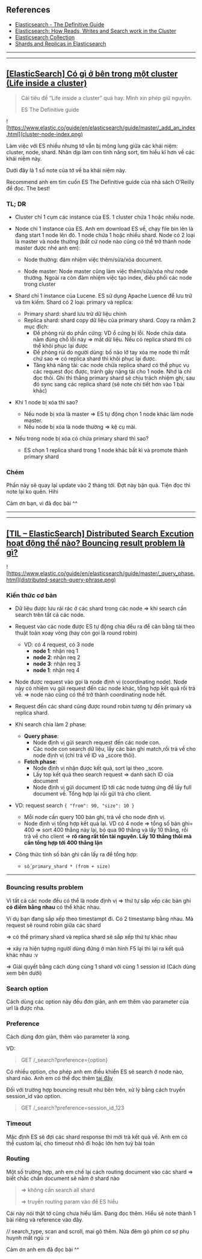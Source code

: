 ## References
- [Elasticsearch - The Definitive Guide](https://www.elastic.co/guide/en/elasticsearch/guide/master/document.html)
- [Elasticsearch: How Reads, Writes and Search work in the Cluster](https://medium.com/wix-engineering/elasticsearch-how-reads-writes-and-search-work-in-the-cluster-5e011aaa7de9)
- [Elasticsearch Collection](https://github.com/exajobs/elasticsearch-collection/blob/main/README.md)
- [Shards and Replicas in Elasticsearch ](https://www.baeldung.com/java-shards-replicas-elasticsearch)

----
----

## [[ElasticSearch] Có gì ở bên trong một cluster (Life inside a cluster)](https://minhphong306.wordpress.com/2021/03/24/elasticsearch-co-gi-o-ben-trong-mot-cluster-life-inside-a-cluster/)


> Cái tiêu đề “Life inside a cluster” quá hay. Mình xin phép giữ nguyên.
>
> ES The Definitive guide

![https://www.elastic.co/guide/en/elasticsearch/guide/master/_add_an_index.html](cluster-node-index.png)

Làm việc với ES nhiều nhưng tớ vẫn bị mông lung giữa các khái niệm: cluster, node, shard. Nhân dịp làm con tính năng sort, tìm hiểu kĩ hơn về các khái niệm này.

Dưới đây là 1 số note của tớ về ba khái niệm này.

Recommend anh em tìm cuốn ES The Definitive guide của nhà sách O’Reilly để đọc. The best!

### TL; DR

-   Cluster chỉ 1 cụm các instance của ES. 1 cluster chứa 1 hoặc nhiều node.
-   Node chỉ 1 instance của ES. Anh em download ES về, chạy file bin lên là đang start 1 node lên đó. 1 node chứa 1 hoặc nhiều shard. Node có 2 loại là master và node thường (bất cứ node nào cũng có thể trở thành node master được nhé anh em):

    -   Node thường: đảm nhiệm việc thêm/sửa/xóa document.

    -   Node master: Node master cũng làm việc thêm/sửa/xóa như node thường. Ngoài ra còn đảm nhiệm việc tạo index, điều phối các node trong cluster

-   Shard chỉ 1 instance của Lucene. ES sử dụng Apache Luence để lưu trữ và tìm kiếm. Shard có 2 loại: primary và replica:
    -   Primary shard: shard lưu trữ dữ liệu chính
    -   Replica shard: shard copy dữ liệu của primary shard. Copy ra nhằm 2 mục đích:
        -   Đề phòng rủi do phần cứng: VD ổ cứng bị lỗi. Node chứa data nằm đúng chỗ lỗi này => mất dữ liệu. Nếu có replica shard thì có thể khôi phục lại được
        -   Đề phòng rủi do người dùng: bố nào lỡ tay xóa mẹ node thì mất chứ sao => có replica shard thì khôi phục lại được.
        -   Tăng khả năng tải: các node chứa replica shard có thể phục vụ các request đọc được, tránh gây nặng tải cho 1 node. Nhớ là chỉ đọc thôi. Ghi thì thằng primary shard sẽ chịu trách nhiệm ghi, sau đó sync sang các replica shard (sẽ note chi tiết hơn vào 1 bài khác)
-   Khi 1 node bị xóa thì sao?
    -   Nếu node bị xóa là master => ES tự động chọn 1 node khác làm node master.
    -   Nếu node bị xóa là node thường => kệ cụ mài.
-   Nếu trong node bị xóa có chứa primary shard thì sao?
    -   ES chọn 1 replica shard trong 1 node khác bất kì và promote thành primary shard

### Chém

Phần này sẽ quay lại update vào 2 tháng tới. Đợt này bận quá. Tiện đọc thì note lại ko quên. Hihi

Cảm ơn bạn, vì đã đọc bài ^^


----
----

## [[TIL – ElasticSearch] Distributed Search Excution hoạt động thế nào? Bouncing result problem là gì?](https://minhphong306.wordpress.com/2021/04/01/til-elasticsearch-distributed-search-excution-hoat-dong-the-nao-bouncing-result-problem-la-gi/)

![https://www.elastic.co/guide/en/elasticsearch/guide/master/_query_phase.html](distributed-search-query-phrase.png)

### Kiến thức cơ bản

-   Dữ liệu được lưu rải rác ở các shard trong các node => khi search cần search trên tất cả các node.
-   Request vào các node được ES tự động chia đều ra để cân bằng tải theo thuật toán xoay vòng (hay còn gọi là round robin)
    -   VD: có 4 request, có 3 node
        -   **node 1**: nhận req 1
        -   **node 2**: nhận req 2
        -   **node 3**: nhận req 3
        -   **node 1**: nhận req 4

-   Node được request vào gọi là node định vị (coordinating node). Node này có nhiệm vụ gửi request đến các node khác, tổng hợp kết quả rồi trả về. => node nào cũng có thể trở thành coordinating node hết.
-   Request đến các shard cũng được round robin tương tự đến primary và replica shard.
-   Khi search chia làm 2 phase:
    -   **Query phase**:
        -   Node định vị gửi search request đến các node con.
        -   Các node con search dữ liệu, lấy các bản ghi match,rồi trả về cho node định vị (chỉ trả về ID và \_score thôi).
    -   **Fetch phase**:
        -   Node định vị nhận được kết quả, sort lại theo \_score.
        -   Lấy top kết quả theo search request => danh sách ID của document
        -   Node định vị gửi document ID tới các node tương ứng để lấy full document về. Tổng hợp lại rồi gửi trả cho client.
-   VD: request search `{ "from": 90, "size": 10 }`
    -   Mỗi node cần query 100 bản ghi, trả về cho node định vị.
    -   Node định vị tổng hợp kết quả lại. VD có 4 node => tổng số bản ghi= 400 => sort 400 thằng này lại, bỏ qua 90 thằng và lấy 10 thằng, rồi trả về cho client => **rõ ràng rất tốn tài nguyên. Lấy 10 thằng thôi mà cần tổng hợp tới 400 thằng lận**
-   Công thức tính số bản ghi cần lấy ra để tổng hợp:
    -   `số_primary_shard * (from + size)`
    
----

### Bouncing results problem

Vì tất cả các node đều có thể là node định vị => thứ tự sắp xếp các bản ghi **có điểm bằng nhau** có thể khác nhau.

Ví dụ bạn đang sắp xếp theo timestampt đi. Có 2 timestamp bằng nhau. Mà request sẽ round robin giữa các shard

\=> có thể primary shard và replica shard sẽ sắp xếp thứ tự khác nhau

\=> xảy ra hiện tượng người dùng đứng ở màn hình F5 lại thì lại ra kết quả khác nhau :v

\=> Giải quyết bằng cách dùng cùng 1 shard với cùng 1 session id (Cách dùng xem bên dưới)

### Search option

Cách dùng các option này đều đơn giản, anh em thêm vào parameter của url là được nha.

### Preference

Cách dùng đơn giản, thêm vào parameter là xong.

VD:
> GET /_search?preference={option}

Có nhiều option, cho phép anh em điều khiển ES sẽ search ở node nào, shard nào. Anh em có thể đọc thêm [tại đây](https://www.elastic.co/guide/en/elasticsearch/reference/6.8/search-request-preference.html#search-request-preference)

Đối với trường hợp bouncing result như bên trên, xử lý bằng cách truyền session\_id vào option.

> GET /_search?preference=session_id_123

### Timeout

Mặc định ES sẽ đợi các shard response thì mới trả kết quả về. Anh em có thể custom lại, cho timeout nhỏ đi hoặc lớn hơn tuỳ bài toán

### Routing

Một số trường hợp, anh em chế lại cách routing document vào các shard => biết chắc chắn document sẽ nằm ở shard nào

> => không cần search all shard
>
>=> truyền routing param vào để ES hiểu

Cái này nói thật tớ cũng chưa hiểu lắm. Đang đọc thêm. Hiểu sẽ note thành 1 bài riêng và reference vào đây.

// search\_type, scan and scroll, mai gõ thêm. Nửa đêm gõ phím cơ sợ phụ huynh mất ngủ :v

Cảm ơn anh em đã đọc bài ^^